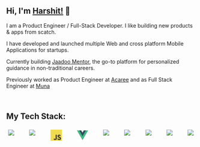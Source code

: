 ## Hi, I'm [Harshit!](https://harshit-singh.in) 👋

I am a Product Engineer / Full-Stack Developer. I like building new products & apps from scatch.

I have developed and launched multiple Web and cross platform Mobile Applications for startups.

Currently building [Jaadoo Mentor](https://jaadoomentor.com), the go-to platform for personalized guidance in non-traditional careers.

Previously worked as Product Engineer at [Acaree](https://acaree-website.web.app) and as Full Stack Engineer at [Muna](https://muna.io)

<br>

## My Tech Stack:  
  <div style="display:flex; justify-content:space-between">
    <img height="30" style="margin:5px"src="https://cdn.freebiesupply.com/logos/large/2x/laravel-1-logo-png-transparent.png">
    <img height="30" style="margin:5px" src="https://www.php.net/images/logos/new-php-logo.svg">
    <img height="30" style="margin:5px"src="https://raw.githubusercontent.com/github/explore/80688e429a7d4ef2fca1e82350fe8e3517d3494d/topics/javascript/javascript.png">
    <img height="30" style="margin:5px"src="https://raw.githubusercontent.com/github/explore/80688e429a7d4ef2fca1e82350fe8e3517d3494d/topics/vue/vue.png">
    <img height="30" style="margin:5px" src="https://cdn.quasar.dev/logo/svg/quasar-logo.svg">
    <img height="30" style="margin:5px" src="https://cdn.iconscout.com/icon/free/png-512/node-js-1174925.png">    
    <img height="30" style="margin:5px" src="https://www.logo.wine/a/logo/MySQL/MySQL-Logo.wine.svg">
    <img height="30" style="margin:5px" src="https://upload.wikimedia.org/wikipedia/commons/a/a7/React-icon.svg">
    <img height="30" style="margin:5px" src="https://upload.wikimedia.org/wikipedia/commons/thumb/c/c3/Python-logo-notext.svg/1200px-Python-logo-notext.svg.png">
  </div>






